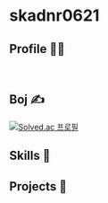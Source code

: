 # skadnr0621 

## Profile 🙋‍♂️
<br/>


## Boj ✍ 
[![Solved.ac
프로필](http://mazassumnida.wtf/api/v2/generate_badge?boj=skadnr0621)](https://solved.ac/skadnr0621)


## Skills 💪


## Projects 🐣
